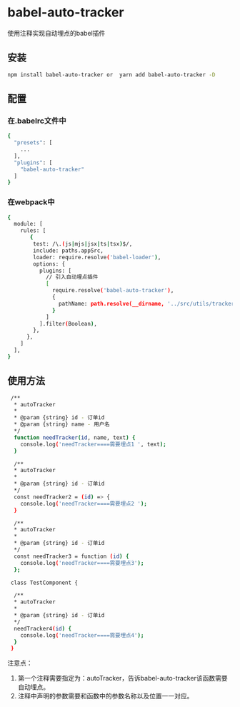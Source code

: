 # babel-auto-tracker

 使用注释实现自动埋点的babel插件

## 安装

```sh
npm install babel-auto-tracker or  yarn add babel-auto-tracker -D
```

## 配置

### 在.babelrc文件中

```sh
{
  "presets": [
    ...
  ],
  "plugins": [
    "babel-auto-tracker"
  ]
}
```

### 在webpack中

```sh
{
  module: [
    rules: [
       {
        test: /\.(js|mjs|jsx|ts|tsx)$/,
        include: paths.appSrc,
        loader: require.resolve('babel-loader'),
        options: {
          plugins: [
            // 引入自动埋点插件
            [
              require.resolve('babel-auto-tracker'),
              {
                pathName: path.resolve(__dirname, '../src/utils/tracker'), // 引入埋点方法的文件路径
              }
            ]
          ].filter(Boolean),
        },
      },
    ]
  ],
}
```

## 使用方法

```sh
 /**
  * autoTracker
  *
  * @param {string} id - 订单id
  * @param {string} name - 用户名
  */
  function needTracker(id, name, text) {
    console.log('needTracker====需要埋点1 ', text);
  }

  /**
  * autoTracker
  * 
  * @param {string} id - 订单id
  */
  const needTracker2 = (id) => {
    console.log('needTracker====需要埋点2 ');
  }

  /**
  * autoTracker
  * 
  * @param {string} id - 订单id
  */
  const needTracker3 = function (id) {
    console.log('needTracker====需要埋点3');
  };
```

```sh
 class TestComponent {

  /**
  * autoTracker
  * 
  * @param {string} id - 订单id
  */
  needTracker4(id) {
    console.log('needTracker====需要埋点4');
  }
 }

```

注意点：

1. 第一个注释需要指定为：autoTracker，告诉babel-auto-tracker该函数需要自动埋点。
2. 注释中声明的参数需要和函数中的参数名称以及位置一一对应。
